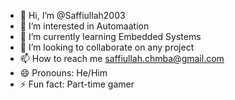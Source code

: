 - 👋 Hi, I’m @Saffiullah2003
- 👀 I’m interested in Automaation
- 🌱 I’m currently learning Embedded Systems
- 💞️ I’m looking to collaborate on any project 
- 📫 How to reach me saffiullah.chmba@gmail.com
- 😄 Pronouns: He/Him
- ⚡ Fun fact: Part-time gamer

<!---
Saffiullah2003/Saffiullah2003 is a ✨ special ✨ repository because its `README.md` (this file) appears on your GitHub profile.
You can click the Preview link to take a look at your changes.
--->
